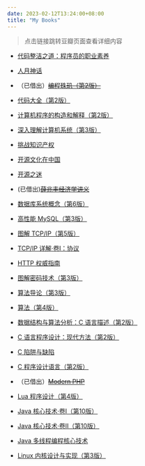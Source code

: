 ```yaml
---
date: 2023-02-12T13:24:00+08:00
title: "My Books"
---
```


> 点击链接跳转豆瓣页面查看详细内容

* [代码整洁之道：程序员的职业素养](https://book.douban.com/subject/26919457)
* [人月神话](https://book.douban.com/subject/26358448)
* （已借出）~~[编程珠玑（第2版）](https://book.douban.com/subject/34860300)~~
* [代码大全（第2版）](https://book.douban.com/subject/35972849)
* [计算机程序的构造和解释（第2版）](https://book.douban.com/subject/34464721)
* [深入理解计算机系统（第3版）](https://book.douban.com/subject/26912767)

* [挑战知识产权](https://book.douban.com/subject/4214651)
* [开源文化在中国](https://book.douban.com/subject/36022318)
* [开源之迷](https://book.douban.com/subject/35716759)

* (已借出)~~[薛兆丰经济学讲义](https://book.douban.com/subject/30280804)~~

* [数据库系统概念（第6版）](https://book.douban.com/subject/10548379)
* [高性能 MySQL（第3版）](https://book.douban.com/subject/23008813)
* [图解 TCP/IP（第5版）](https://book.douban.com/subject/24737674)
* [TCP/IP 详解·卷I：协议](https://book.douban.com/subject/1088054)
* [HTTP 权威指南](https://book.douban.com/subject/10746113)
* [图解密码技术（第3版）](https://book.douban.com/subject/26265544)
* [算法导论（第3版）](https://book.douban.com/subject/20432061)
* [算法（第4版）](https://book.douban.com/subject/19952400)

* [数据结构与算法分析：C 语言描述（第2版）](https://book.douban.com/subject/33419792)
* [C 语言程序设计：现代方法（第2版）](https://book.douban.com/subject/35503091)
* [C 陷阱与缺陷](https://book.douban.com/subject/2778632)
* [C 程序设计语言（第2版）](https://book.douban.com/subject/1139336)
* （已借出）~~[Modern PHP](https://book.douban.com/subject/26635862)~~
* [Lua 程序设计（第4版）](https://book.douban.com/subject/30262035)
* [Java 核心技术·卷I（第10版）](https://book.douban.com/subject/26880667)
* [Java 核心技术·卷II（第10版）](https://book.douban.com/subject/27165931)
* [Java 多线程编程核心技术](https://book.douban.com/subject/26555197)
* [Linux 内核设计与实现（第3版）](https://book.douban.com/subject/6097773)
